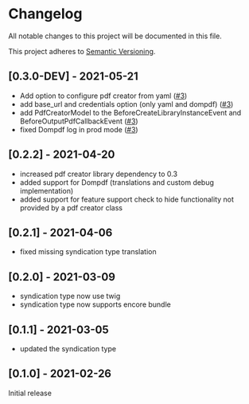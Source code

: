 # Changelog
All notable changes to this project will be documented in this file.

This project adheres to [Semantic Versioning](https://semver.org/spec/v2.0.0.html).

## [0.3.0-DEV] - 2021-05-21
- Add option to configure pdf creator from yaml ([#3])
- add base_url and credentials option (only yaml and dompdf) ([#3])
- add PdfCreatorModel to the BeforeCreateLibraryInstanceEvent and BeforeOutputPdfCallbackEvent ([#3])
- fixed Dompdf log in prod mode ([#3])

## [0.2.2] - 2021-04-20
- increased pdf creator library dependency to 0.3
- added support for Dompdf (translations and custom debug implementation)
- added support for feature support check to hide functionality not provided by a pdf creator class

## [0.2.1] - 2021-04-06
- fixed missing syndication type translation

## [0.2.0] - 2021-03-09
- syndication type now use twig
- syndication type now supports encore bundle

## [0.1.1] - 2021-03-05
- updated the syndication type

## [0.1.0] - 2021-02-26
Initial release

[#3]: https://github.com/heimrichhannot/contao-pdf-creator-bundle/pull/3

